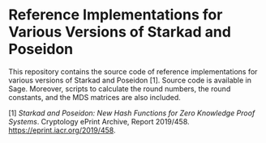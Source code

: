 # Reference Implementations for Various Versions of Starkad and Poseidon
This repository contains the source code of reference implementations for various versions of Starkad and Poseidon [1]. Source code is available in Sage. Moreover, scripts to calculate the round numbers, the round constants, and the MDS matrices are also included.

[1] *Starkad and Poseidon: New Hash Functions for Zero Knowledge Proof Systems*. Cryptology ePrint Archive, Report 2019/458. https://eprint.iacr.org/2019/458.
